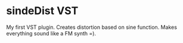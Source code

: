 # sindeDist VST
My first VST plugin. Creates distortion based on sine function. Makes everything sound like a FM synth =).
